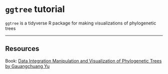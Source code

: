 # `ggtree` tutorial

`ggtree` is a tidyverse R package for making visualizations of phylogenetic trees

---

## Resources

Book: [Data Integration Manipulation and Visualization of Phylogenetic Trees by Gauangchuang Yu](https://yulab-smu.top/treedata-book/index.html)


